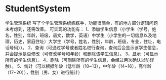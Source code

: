 # StudentSystem
学生管理系统
写了个学生管理系统练练手，功能很简单，有的地方部分逻辑问题未考虑到，还需改善。
可实现的功能有：
1、添加学生信息（小学生（学号，姓名，性别，年龄，班级，语文，数学，英语）中学生（小学生的一切信息以及地理，历史，家庭住址）大学生（学号，姓名，性别，年龄，班级，专业，住址，电话号码））。
2、查询（可通过学号或者姓名进行查询，查询后会显示该学生信息，并会提示是否修改（可修改学号和年龄）和删除该学生信息）。
3、显示（可显示所有的学生信息）。
4、删除（可删除所有的学生信息，会经过两次确认以防误触）。
5、统计（可以根据年龄（低年龄（10~13），中年龄（14~16），高年龄（17~20）），性别（男、女）进行统计）
